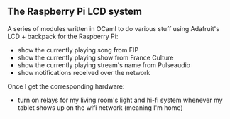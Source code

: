 The Raspberry Pi LCD system
---------------------------

A series of modules written in OCaml to do various stuff using Adafruit's
LCD + backpack for the Raspberry Pi:

* show the currently playing song from FIP
* show the currently playing show from France Culture
* show the currently playing stream's name from Pulseaudio
* show notifications received over the network

Once I get the corresponding hardware:

* turn on relays for my living room's light and hi-fi system whenever my tablet
  shows up on the wifi network (meaning I'm home)

